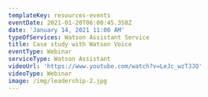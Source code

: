```yaml
---
templateKey: resources-events
eventDate: 2021-01-20T06:00:45.358Z
date: 'January 14, 2021 11:00 AM'
typeOfServices: Watson Assistant Service
title: Case study with Watson Voice
eventType: Webinar
serviceType: Watson Assistant
videoUrl: 'https://www.youtube.com/watch?v=LeJc_wzTJJQ'
videoType: Webinar
image: /img/leadership-2.jpg
---
```


